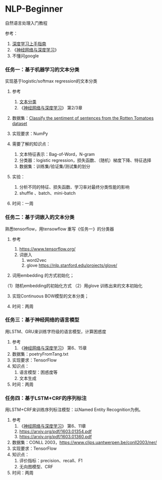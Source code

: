 # NLP-Beginner
自然语言处理入门教程



参考：

1. [深度学习上手指南](https://github.com/nndl/nndl.github.io/blob/master/md/DeepGuide.md)
2. 《[神经网络与深度学习](https://nndl.github.io/)》 
3. 不懂问google





### 任务一：基于机器学习的文本分类

实现基于logistic/softmax regression的文本分类

1. 参考
   1. [文本分类](文本分类.md)
   2. 《[神经网络与深度学习](https://nndl.github.io/)》 第2/3章
2. 数据集：[Classify the sentiment of sentences from the Rotten Tomatoes dataset](https://www.kaggle.com/c/sentiment-analysis-on-movie-reviews)
3. 实现要求：NumPy
4. 需要了解的知识点：

   1. 文本特征表示：Bag-of-Word，N-gram
   2. 分类器：logistic regression，损失函数、（随机）梯度下降、特征选择
   3. 数据集：训练集/验证集/测试集的划分
5. 实验：
   1. 分析不同的特征、损失函数、学习率对最终分类性能的影响
   2. shuffle 、batch、mini-batch 
6. 时间：一周

### 任务二：基于词嵌入的文本分类

熟悉tensorflow，用tensowflow 重写《任务一》的分类器

1. 参考

   1. https://www.tensorflow.org/
   2. 词嵌入
      1. word2vec
      2. glove https://nlp.stanford.edu/projects/glove/

2. 词用embedding 的方式初始化；

  （1）随机embedding的初始化方式
  （2）用glove 训练出来的文本初始化

3. 实现Continuous BOW模型的文本分类；

4. 时间：两周

### 任务三：基于神经网络的语言模型

用LSTM、GRU来训练字符级的语言模型，计算困惑度

1. 参考
   1. 《[神经网络与深度学习](https://nndl.github.io/)》 第6、15章
2. 数据集：poetryFromTang.txt
3. 实现要求：TensorFlow
4. 知识点：
   1. 语言模型：困惑度等
   2. 文本生成
5. 时间：两周


### 任务四：基于LSTM+CRF的序列标注

用LSTM+CRF来训练序列标注模型：以Named Entity Recognition为例。

1. 参考
   1. 《[神经网络与深度学习](https://nndl.github.io/)》 第6、11章
   2. https://arxiv.org/pdf/1603.01354.pdf
   3. https://arxiv.org/pdf/1603.01360.pdf
2. 数据集：CONLL 2003，https://www.clips.uantwerpen.be/conll2003/ner/
3. 实现要求：TensorFlow
4. 知识点：
   1. 评价指标：precision、recall、F1
   2. 无向图模型、CRF
5. 时间：两周